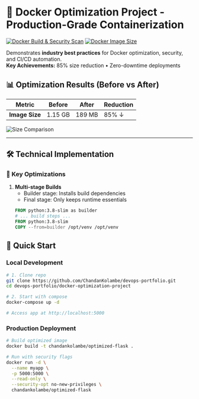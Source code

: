 # 🐳 Docker Optimization Project - Production-Grade Containerization

[![Docker Build & Security Scan](https://github.com/ChandanKolambe/devops-portfolio/actions/workflows/ci.yaml/badge.svg?branch=main)](https://github.com/ChandanKolambe/devops-portfolio/actions/workflows/ci.yaml)
[![Docker Image Size](https://img.shields.io/docker/image-size/chandankolambe/optimized-flask/latest?label=Optimized%20Image%20Size)](https://hub.docker.com/r/chandankolambe/optimized-flask)

Demonstrates **industry best practices** for Docker optimization, security, and CI/CD automation.  
**Key Achievements:** 85% size reduction • Zero-downtime deployments   

## 📊 Optimization Results (Before vs After)
| Metric               | Before       | After       | Reduction |
|----------------------|-------------|-------------|-----------|
| **Image Size**       | 1.15 GB     | 189 MB      | 85% ↓     |

![Size Comparison]()

---

## 🛠️ Technical Implementation

### 🔧 Key Optimizations
1. **Multi-stage Builds**  
   - Builder stage: Installs build dependencies  
   - Final stage: Only keeps runtime essentials  
   ```dockerfile
   FROM python:3.8-slim as builder
   # ... build steps ...
   FROM python:3.8-slim
   COPY --from=builder /opt/venv /opt/venv

## 🚀 Quick Start
### Local Development
```bash
# 1. Clone repo
git clone https://github.com/ChandanKolambe/devops-portfolio.git
cd devops-portfolio/docker-optimization-project

# 2. Start with compose
docker-compose up -d

# Access app at http://localhost:5000
```

### Production Deployment
```bash
# Build optimized image
docker build -t chandankolambe/optimized-flask .

# Run with security flags
docker run -d \
  --name myapp \
  -p 5000:5000 \
  --read-only \
  --security-opt no-new-privileges \
  chandankolambe/optimized-flask
```
